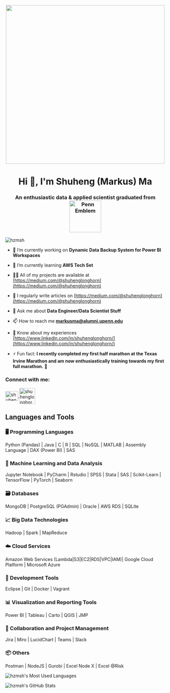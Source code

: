 <p align="center">
  <img src="https://m.media-amazon.com/images/I/81X-wpXOIEL.__AC_SY300_SX300_QL70_FMwebp_.jpg" width="500">
</p>
<h1 align="center">Hi 👋, I'm Shuheng (Markus) Ma</h1>


<h3 align="center">
  An enthusiastic data & applied scientist graduated from
  <img src="https://delafuentelab.seas.upenn.edu/wp-content/uploads/2018/10/Logo-UPenn-2.jpg" alt="Penn Emblem" style="vertical-align:middle;" width="100"> <!-- Adjust the width as necessary -->
  
</h3>




<p align="left"> <img src="https://komarev.com/ghpvc/?username=hzmsh&label=Profile%20views&color=0e75b6&style=flat" alt="hzmsh" /> </p>

- 🔭 I’m currently working on **Dynamic Data Backup System for Power BI Workspaces**

- 🌱 I’m currently learning **AWS Tech Set**

- 👨‍💻 All of my projects are available at [https://medium.com/@shuhenglonghorn](https://medium.com/@shuhenglonghorn)

- 📝 I regularly write articles on [https://medium.com/@shuhenglonghorn](https://medium.com/@shuhenglonghorn)

- 💬 Ask me about **Data Engineer/Data Scientist Stuff**

- 📫 How to reach me **markusma@alumni.upenn.edu**

- 📄 Know about my experiences [https://www.linkedin.com/in/shuhenglonghorn/](https://www.linkedin.com/in/shuhenglonghorn/)

- ⚡ Fun fact: **I recently completed my first half marathon at the Texas Irvine Marathon and am now enthusiastically training towards my first full marathon.** 🏃 

<h3 align="left">Connect with me:</h3>
<p align="left">
  <a href="https://linkedin.com/in/shuhenglonghorn" target="blank">
    <img align="center" src="https://raw.githubusercontent.com/rahuldkjain/github-profile-readme-generator/master/src/images/icons/Social/linked-in-alt.svg" alt="shuhenglonghorn" height="30" width="40" />
  </a>
  <a href="https://medium.com/@shuhenglonghorn" target="blank">
    <img align="center" src="https://cdn4.iconfinder.com/data/icons/social-media-2210/24/Medium-1024.png" alt="shuhenglonghorn" height="50" width="50" />
  </a>
</p>


## Languages and Tools

### 🖥️ Programming Languages
Python (Pandas) | Java | C | R | SQL | NoSQL | MATLAB | Assembly Language | DAX (Power BI) | SAS

### 🤖 Machine Learning and Data Analysis
Jupyter Notebook | PyCharm | Rstudio | SPSS | Stata | SAS | Scikit-Learn | TensorFlow | PyTorch | Seaborn

### 🗃️ Databases
MongoDB | PostgreSQL (PGAdmin) | Oracle | AWS RDS | SQLite

### 📈 Big Data Technologies
Hadoop | Spark | MapReduce

### ☁️ Cloud Services
Amazon Web Services (Lambda|S3|EC2|RDS|VPC|IAM)| Google Cloud Platform | Microsoft Azure

### 🔧 Development Tools
Eclipse | Git | Docker | Vagrant

### 📊 Visualization and Reporting Tools
Power BI | Tableau | Carto | QGIS | JMP

### 🤝 Collaboration and Project Management
Jira | Miro | LucidChart | Teams | Slack

### 📦 Others
Postman | NodeJS | Gurobi | Excel Node X | Excel @Risk


<p>
  <img src="https://github-readme-stats-seven-sable-28.vercel.app/api/top-langs/?username=hzmsh&show_icons=true&locale=en&layout=compact&count_private=true&exclude_repo=?&hide_progress=True&langs_count=20" alt="hzmsh's Most Used Languages" />
</p>
<p>
  <img src="https://github-readme-stats-seven-sable-28.vercel.app/api?username=hzmsh&count_private=true&include_all_commits=true&theme=graywhite&hide=prs,issues" alt="hzmsh's GitHub Stats" />
</p>


